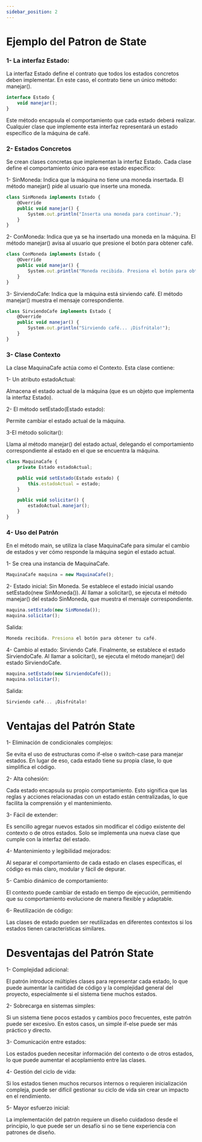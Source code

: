 ```yaml
---
sidebar_position: 2
---
```


# Ejemplo del Patron de State 
### 1- La interfaz Estado:
La interfaz Estado define el contrato que todos los estados concretos deben implementar. En este caso, el contrato tiene un único método: manejar().
```js title="ejemplo_state.js"
interface Estado {
    void manejar();
}
```
Este método encapsula el comportamiento que cada estado deberá realizar.
Cualquier clase que implemente esta interfaz representará un estado específico de la máquina de café.
### 2- Estados Concretos
Se crean clases concretas que implementan la interfaz Estado. Cada clase define el comportamiento único para ese estado específico:

1- SinMoneda:
Indica que la máquina no tiene una moneda insertada.
El método manejar() pide al usuario que inserte una moneda.

```js title="ejemplo_state.js"
class SinMoneda implements Estado {
    @Override
    public void manejar() {
        System.out.println("Inserta una moneda para continuar.");
    }
}
```
2- ConMoneda:
Indica que ya se ha insertado una moneda en la máquina.
El método manejar() avisa al usuario que presione el botón para obtener café.
```js title="ejemplo_state.js"
class ConMoneda implements Estado {
    @Override
    public void manejar() {
        System.out.println("Moneda recibida. Presiona el botón para obtener tu café.");
    }
}
```
3- SirviendoCafe:
Indica que la máquina está sirviendo café.
El método manejar() muestra el mensaje correspondiente.
```js title="ejemplo_state.js"
class SirviendoCafe implements Estado {
    @Override
    public void manejar() {
        System.out.println("Sirviendo café... ¡Disfrútalo!");
    }
}
```
### 3- Clase Contexto
La clase MaquinaCafe actúa como el Contexto. 
Esta clase contiene:

1- Un atributo estadoActual:

Almacena el estado actual de la máquina (que es un objeto que implementa la interfaz Estado).

2- El método setEstado(Estado estado):

Permite cambiar el estado actual de la máquina.

3-El método solicitar():

Llama al método manejar() del estado actual, delegando el comportamiento correspondiente al estado en el que se encuentra la máquina.
```js title="ejemplo_state.js"
class MaquinaCafe {
    private Estado estadoActual;

    public void setEstado(Estado estado) {
        this.estadoActual = estado;
    }

    public void solicitar() {
        estadoActual.manejar();
    }
}
```
### 4- Uso del Patrón
En el método main, se utiliza la clase MaquinaCafe para simular el cambio de estados y ver cómo responde la máquina según el estado actual.

1- Se crea una instancia de MaquinaCafe.
```js title="ejemplo_state.js"
MaquinaCafe maquina = new MaquinaCafe();
```
2- Estado inicial: Sin Moneda.
Se establece el estado inicial usando setEstado(new SinMoneda()).
Al llamar a solicitar(), se ejecuta el método manejar() del estado SinMoneda, que muestra el mensaje correspondiente.
```js title="ejemplo_state.js"
maquina.setEstado(new SinMoneda());
maquina.solicitar();
```
Salida:
```js title=".js"
Moneda recibida. Presiona el botón para obtener tu café.
```
4- Cambio al estado: Sirviendo Café.
Finalmente, se establece el estado SirviendoCafe.
Al llamar a solicitar(), se ejecuta el método manejar() del estado SirviendoCafe.
```js title="ejemplo_state.js"
maquina.setEstado(new SirviendoCafe());
maquina.solicitar();
```
Salida:
```js title=".js"
Sirviendo café... ¡Disfrútalo!
```
# Ventajas del Patrón State

1- Eliminación de condicionales complejos:

Se evita el uso de estructuras como if-else o switch-case para manejar estados. En lugar de eso, cada estado tiene su propia clase, lo que simplifica el código.

2- Alta cohesión:

Cada estado encapsula su propio comportamiento. Esto significa que las reglas y acciones relacionadas con un estado están centralizadas, lo que facilita la comprensión y el mantenimiento.

3- Fácil de extender:

Es sencillo agregar nuevos estados sin modificar el código existente del contexto o de otros estados. Solo se implementa una nueva clase que cumple con la interfaz del estado.

4- Mantenimiento y legibilidad mejorados:

Al separar el comportamiento de cada estado en clases específicas, el código es más claro, modular y fácil de depurar.

5- Cambio dinámico de comportamiento:

El contexto puede cambiar de estado en tiempo de ejecución, permitiendo que su comportamiento evolucione de manera flexible y adaptable.

6- Reutilización de código:

Las clases de estado pueden ser reutilizadas en diferentes contextos si los estados tienen características similares.

# Desventajas del Patrón State

1- Complejidad adicional:

El patrón introduce múltiples clases para representar cada estado, lo que puede aumentar la cantidad de código y la complejidad general del proyecto, especialmente si el sistema tiene muchos estados.

2- Sobrecarga en sistemas simples:

Si un sistema tiene pocos estados y cambios poco frecuentes, este patrón puede ser excesivo. En estos casos, un simple if-else puede ser más práctico y directo.

3- Comunicación entre estados:

Los estados pueden necesitar información del contexto o de otros estados, lo que puede aumentar el acoplamiento entre las clases.

4- Gestión del ciclo de vida:

Si los estados tienen muchos recursos internos o requieren inicialización compleja, puede ser difícil gestionar su ciclo de vida sin crear un impacto en el rendimiento.

5- Mayor esfuerzo inicial:

La implementación del patrón requiere un diseño cuidadoso desde el principio, lo que puede ser un desafío si no se tiene experiencia con patrones de diseño.

